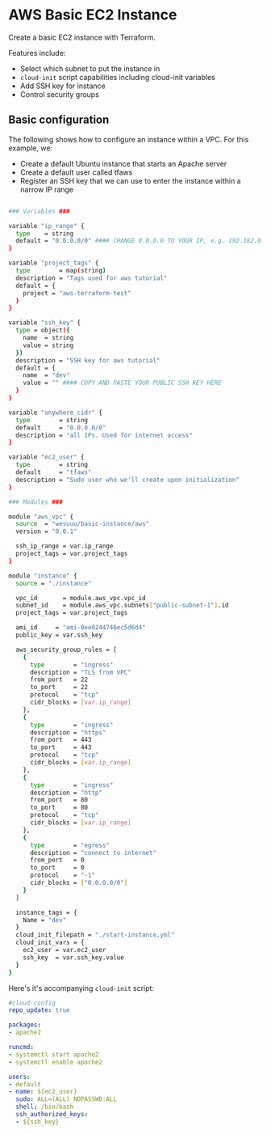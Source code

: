 # AWS Basic EC2 Instance

Create a basic EC2 instance with Terraform.

Features include:

- Select which subnet to put the instance in 
- `cloud-init` script capabilities including cloud-init variables
- Add SSH key for instance
- Control security groups

## Basic configuration

The following shows how to configure an instance within a VPC. For this example, we:

- Create a default Ubuntu instance that starts an Apache server
- Create a default user called tfaws
- Register an SSH key that we can use to enter the instance within a narrow IP range

```bash

### Variables ###

variable "ip_range" {
  type    = string
  default = "0.0.0.0/0" #### CHANGE 0.0.0.0 TO YOUR IP, e.g. 192.182.0.1/32
}

variable "project_tags" {
  type        = map(string)
  description = "Tags used for aws tutorial"
  default = {
    project = "aws-terraform-test"
  }
}

variable "ssh_key" {
  type = object({
    name  = string
    value = string
  })
  description = "SSH key for aws tutorial"
  default = {
    name  = "dev"
    value = "" #### COPY AND PASTE YOUR PUBLIC SSH KEY HERE
  }
}

variable "anywhere_cidr" {
  type        = string
  default     = "0.0.0.0/0"
  description = "all IPs. Used for internet access"
}

variable "ec2_user" {
  type        = string
  default     = "tfaws"
  description = "Sudo user who we'll create upon initialization"
}

### Modules ###

module "aws_vpc" {
  source  = "wesuuu/basic-instance/aws"
  version = "0.0.1"

  ssh_ip_range = var.ip_range
  project_tags = var.project_tags
}

module "instance" {
  source = "./instance"

  vpc_id       = module.aws_vpc.vpc_id
  subnet_id    = module.aws_vpc.subnets["public-subnet-1"].id
  project_tags = var.project_tags

  ami_id     = "ami-0ee8244746ec5d6d4"
  public_key = var.ssh_key

  aws_security_group_rules = [
    {
      type        = "ingress"
      description = "TLS from VPC"
      from_port   = 22
      to_port     = 22
      protocol    = "tcp"
      cidr_blocks = [var.ip_range]
    },
    {
      type        = "ingress"
      description = "https"
      from_port   = 443
      to_port     = 443
      protocol    = "tcp"
      cidr_blocks = [var.ip_range]
    },
    {
      type        = "ingress"
      description = "http"
      from_port   = 80
      to_port     = 80
      protocol    = "tcp"
      cidr_blocks = [var.ip_range]
    },
    {
      type        = "egress"
      description = "connect to internet"
      from_port   = 0
      to_port     = 0
      protocol    = "-1"
      cidr_blocks = ["0.0.0.0/0"]
    }
  ]

  instance_tags = {
    Name = "dev"
  }
  cloud_init_filepath = "./start-instance.yml"
  cloud_init_vars = {
    ec2_user = var.ec2_user
    ssh_key  = var.ssh_key.value
  }
}
```

Here's it's accompanying `cloud-init` script:

```yaml
#cloud-config
repo_update: true

packages:
- apache2

runcmd:
- systemctl start apache2
- systemctl enable apache2

users:
- default
- name: ${ec2_user}
  sudo: ALL=(ALL) NOPASSWD:ALL
  shell: /bin/bash
  ssh_authorized_keys:
  - ${ssh_key}
```